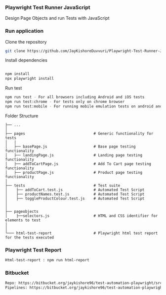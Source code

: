 ### Playwright Test Runner JavaScript 
 
Design Page Objects and run Tests with JavaScript
 
### Run application

Clone the repository 
```bash
git clone https://github.com/JayKishoreDuvvuri/Playwright-Test-Runner-JavaScript.git 
```
  
Install dependencies
```bash   
 
npm install
npx playwright install
```

Run test
```bash
npm run test - For all browsers including Android and iOS tests
npm run test:chrome - For tests only on chrome browser
npm run test:mobile - For running mobile emulation tests on android and iOS
```

Folder Structure
 
    ├── ...
    │
    ├── pages                               # Generic functionality for tests
    │   |
    │   ├── basePage.js                     # Base page testing functionality
    │   ├── landingPage.js                  # Landing page testing functionality
    │   ├── addToCartPage.js                # Add To Cart page testing functionality
    │   ├── productPage.js                  # Product page testing functionality
    │
    ├── tests                               # Test suite
    │    ├── addToCart.test.js              # Automated Test Script     
    │    ├── productNames.test.js           # Automated Test Script
    │    ├── toggleProductColour.test.js    # Automated Test Script
    │
    │
    ├── pageobjects                       
    │    ├──selectors.js                    # HTML and CSS identifier for elements to test
    │               
    │
    └─── html-test-report                   # Playwright html test report for the tests executed
                    


### Playwright Test Report
```bash
Html-test-report : npm run html-report
```

### Bitbucket
```bash
Repo: https://bitbucket.org/jaykishore96/test-automation-playwright/src/ui-test/
Pipelines: https://bitbucket.org/jaykishore96/test-automation-playwright/pipelines/results/page/1
```
